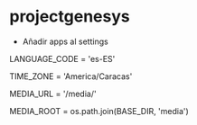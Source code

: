 # projectgenesys

- Añadir apps al settings

LANGUAGE_CODE = 'es-ES'

TIME_ZONE = 'America/Caracas'

MEDIA_URL = '/media/'

MEDIA_ROOT = os.path.join(BASE_DIR, 'media')